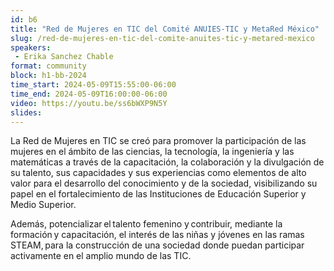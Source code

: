 ```yaml
---
id: b6
title: "Red de Mujeres en TIC del Comité ANUIES-TIC y MetaRed México"
slug: /red-de-mujeres-en-tic-del-comite-anuites-tic-y-metared-mexico
speakers:
 - Erika Sanchez Chable
format: community
block: h1-bb-2024
time_start: 2024-05-09T15:55:00-06:00
time_end: 2024-05-09T16:00:00-06:00
video: https://youtu.be/ss6bWXP9N5Y
slides:
---
```


La Red de Mujeres en TIC se creó para promover la participación de las mujeres en el ámbito de las ciencias, la tecnología, la ingeniería y las matemáticas a través de la capacitación, la colaboración y la divulgación de su talento, sus capacidades y sus experiencias como elementos de alto valor para el desarrollo del conocimiento y de la sociedad, visibilizando su papel en el fortalecimiento de las Instituciones de Educación Superior y Medio Superior.

Además, potencializar el talento femenino y contribuir, mediante la formación y capacitación, el interés de las niñas y jóvenes en las ramas STEAM, para la construcción de una sociedad donde puedan participar activamente en el amplio mundo de las TIC.
